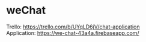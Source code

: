 # weChat

Trello: https://trello.com/b/UYqLD6jV/chat-application
<br>
Application: https://we-chat-43a4a.firebaseapp.com/
